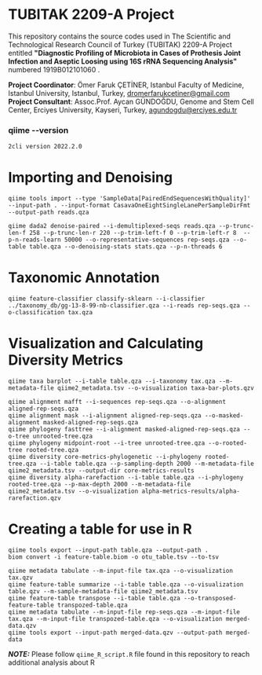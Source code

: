 # TUBITAK 2209-A Project

This repository contains the source codes used in The Scientific and Technological Research Council of Turkey (TUBITAK) 2209-A Project entitled **"Diagnostic Profiling of Microbiota in Cases of Prothesis Joint Infection and Aseptic Loosing using 16S rRNA Sequencing Analysis"** numbered 1919B012101060 .

**Project Coordinator**: Ömer Faruk ÇETİNER, Istanbul Faculty of Medicine, Istanbul University, Istanbul, Turkey, dromerfarukcetiner@gmail.com <br>
**Project Consultant**:  Assoc.Prof. Aycan GÜNDOĞDU, Genome and Stem Cell Center, Erciyes University, Kayseri, Turkey, agundogdu@erciyes.edu.tr

### qiime --version 
    2cli version 2022.2.0

# Importing and Denoising

    qiime tools import --type 'SampleData[PairedEndSequencesWithQuality]' --input-path . --input-format CasavaOneEightSingleLanePerSampleDirFmt --output-path reads.qza
    
    qiime dada2 denoise-paired --i-demultiplexed-seqs reads.qza --p-trunc-len-f 258 --p-trunc-len-r 220 --p-trim-left-f 0 --p-trim-left-r 8  --p-n-reads-learn 50000 --o-representative-sequences rep-seqs.qza --o-table table.qza --o-denoising-stats stats.qza --p-n-threads 6

# Taxonomic Annotation

    qiime feature-classifier classify-sklearn --i-classifier ../taxonomy_db/gg-13-8-99-nb-classifier.qza --i-reads rep-seqs.qza --o-classification tax.qza
    
# Visualization and Calculating Diversity Metrics 

    qiime taxa barplot --i-table table.qza --i-taxonomy tax.qza --m-metadata-file qiime2_metadata.tsv --o-visualization taxa-bar-plots.qzv

    qiime alignment mafft --i-sequences rep-seqs.qza --o-alignment aligned-rep-seqs.qza
    qiime alignment mask --i-alignment aligned-rep-seqs.qza --o-masked-alignment masked-aligned-rep-seqs.qza
    qiime phylogeny fasttree --i-alignment masked-aligned-rep-seqs.qza --o-tree unrooted-tree.qza
    qiime phylogeny midpoint-root --i-tree unrooted-tree.qza --o-rooted-tree rooted-tree.qza
    qiime diversity core-metrics-phylogenetic --i-phylogeny rooted-tree.qza --i-table table.qza --p-sampling-depth 2000 --m-metadata-file qiime2_metadata.tsv --output-dir core-metrics-results
    qiime diversity alpha-rarefaction --i-table table.qza --i-phylogeny rooted-tree.qza --p-max-depth 2000 --m-metadata-file qiime2_metadata.tsv --o-visualization alpha-metrics-results/alpha-rarefaction.qzv
    
# Creating a table for use in R    

    qiime tools export --input-path table.qza --output-path .
    biom convert -i feature-table.biom -o otu_table.tsv --to-tsv
    
    qiime metadata tabulate --m-input-file tax.qza --o-visualization tax.qzv
    qiime feature-table summarize --i-table table.qza --o-visualization table.qzv --m-sample-metadata-file qiime2_metadata.tsv
    qiime feature-table transpose --i-table table.qza --o-transposed-feature-table transpozed-table.qza 
    qiime metadata tabulate --m-input-file rep-seqs.qza --m-input-file tax.qza --m-input-file transpozed-table.qza --o-visualization merged-data.qzv
    qiime tools export --input-path merged-data.qzv --output-path merged-data
    
***NOTE:*** Please follow `qiime_R_script.R` file found in this repository to reach additional analysis about R
